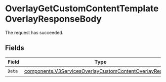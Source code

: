 # OverlayGetCustomContentTemplateOverlayResponseBody

The request has succeeded.


## Fields

| Field                                                                                                                                | Type                                                                                                                                 | Required                                                                                                                             | Description                                                                                                                          |
| ------------------------------------------------------------------------------------------------------------------------------------ | ------------------------------------------------------------------------------------------------------------------------------------ | ------------------------------------------------------------------------------------------------------------------------------------ | ------------------------------------------------------------------------------------------------------------------------------------ |
| `Data`                                                                                                                               | [components.V3ServicesOverlayCustomContentOverlayResponse](../../models/components/v3servicesoverlaycustomcontentoverlayresponse.md) | :heavy_check_mark:                                                                                                                   | N/A                                                                                                                                  |